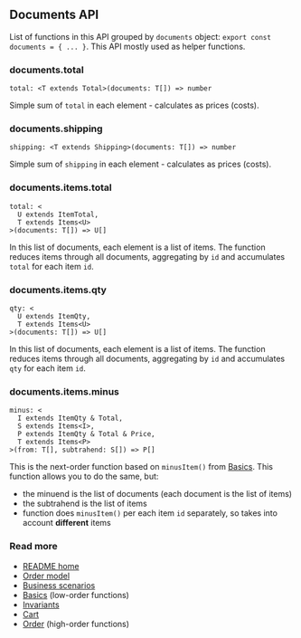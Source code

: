 ## Documents API
List of functions in this API grouped by `documents` object:
`export const documents = { ... }`.
This API mostly used as helper functions.

### documents.total
`total: <T extends Total>(documents: T[]) => number`

Simple sum of `total` in each element - calculates as prices (costs).

### documents.shipping
`shipping: <T extends Shipping>(documents: T[]) => number`

Simple sum of `shipping` in each element - calculates as prices (costs).

### documents.items.total
```
total: <
  U extends ItemTotal,
  T extends Items<U>
>(documents: T[]) => U[]
```
In this list of documents, each element is a list of items.
The function reduces items through all documents, aggregating by `id`
and accumulates `total` for each item `id`.

### documents.items.qty
```
qty: <
  U extends ItemQty,
  T extends Items<U>
>(documents: T[]) => U[]
```
In this list of documents, each element is a list of items.
The function reduces items through all documents, aggregating by `id`
and accumulates `qty` for each item `id`.

### documents.items.minus
```
minus: <
  I extends ItemQty & Total,
  S extends Items<I>,
  P extends ItemQty & Total & Price,
  T extends Items<P>
>(from: T[], subtrahend: S[]) => P[]
```
This is the next-order function based on `minusItem()` from [Basics](./basics.md).
This function allows you to do the same, but:

- the minuend is the list of documents (each document is the list of items)
- the subtrahend is the list of items
- function does `minusItem()` per each item `id` separately, so takes into account **different** items 

### Read more
- [README home](../readme.md)
- [Order model](./sales.pdf)
- [Business scenarios](./doc/sales/business-scenarios.pdf)
- [Basics](./basics.md) (low-order functions)
- [Invariants](./invariants.md)
- [Cart](./cart.md)
- [Order](./order.md) (high-order functions)
